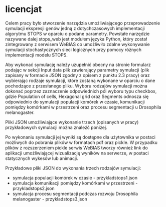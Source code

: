 # licencjat

Celem pracy było stworzenie narzędzia umożliwiającego przeprowadzenie symulacji ekspresji genów jedną z dotychczasowych implementacji algorytmu STOPS w oparciu o podane parametry. Powstałe narzędzie nazywane dalej stops_web jest modułem języka Python, który został zintegrowany z serwisem WeBIAS co umożliwiło zdalne wykonywanie symulacji stochastycznych sieci logicznych przy pomocy różnych implementacji modelu STOPS. 

Aby wykonać symulację należy uzupełnić obecny na stronie formularz podając w sekcji Input data plik zawierający parametry symulacji (plik zapisany w formacie JSON zgodny z opisem z punktu 2.3 pracy) oraz wybierając rodzaje symulacji, które zostaną wykonane w oparciu o dane pochodzące z przesłanego pliku. Wyboru rodzajów symulacji można dokonać poprzez zaznaczenie odpowiednich pól wyboru typu checkbox, gdzie Population of cells, Hexagonal grid oraz Segments odnosza się odpowiednio do symulacji populacji komórek w czasie, komunikacji pomiędzy komórkami w przestrzeni oraz procesu segmentacji u Drosophila melanogaster.

Pliki JSON umożliwiające wykonanie trzech (opisanych w pracy) przykładowych symulacji można znaleźć poniżej. 

Po wykonaniu symulacji jej wyniki są dostępne dla użytownika w postaci możliwych do pobrania plików w formatach pdf oraz pickle. W przypadku plików z rozszerzeniem pickle serwis WeBIAS tworzy również link do aplikacji umożliwiającej wizualizację wyników na serwerze, w postaci statycznych wykesów lub animacji.

Przykładowe pliki JSON do wykonania trzech rodzajów symulacji:
* symulacja populacji komórek w czasie - przykladstops1.json
* symulacja komunikacji pomiędzy komórkami w przestrzeni - przykladstops2.json
* symulacja procesu segmentacji podczas rozwoju Drosophila melanogaster - przykladstops3.json
